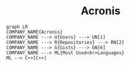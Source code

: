 <h1 align="center">Acronis</h1>

```mermaid
graph LR
COMPANY_NAME{Acronis}
COMPANY_NAME ---> U{Users} ---> UN[1]
COMPANY_NAME ---> R{Repositories} ---> RN[2]
COMPANY_NAME ---> G{Gists} ---> GN[6]
COMPANY_NAME ---> ML{Most Used<br>Languages}
ML --> C++[C++]
```
